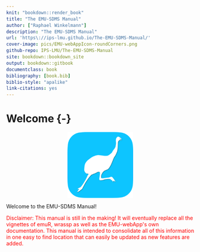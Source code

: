 ```yaml
--- 
knit: "bookdown::render_book"
title: "The EMU-SDMS Manual"
author: ["Raphael Winkelmann"]
description: "The EMU-SDMS Manual"
url: 'https\://ips-lmu.github.io/The-EMU-SDMS-Manual/'
cover-image: pics/EMU-webAppIcon-roundCorners.png
github-repo: IPS-LMU/The-EMU-SDMS-Manual
site: bookdown::bookdown_site
output: bookdown::gitbook
documentclass: book
bibliography: [book.bib]
biblio-style: "apalike"
link-citations: yes
---
```


# Welcome {-}


<img src="pics/EMU-webAppIcon-roundCorners.png" width="35%" style="display: block; margin: auto;" />

Welcome to the EMU-SDMS Manual! 

<span style="color:red"> Disclaimer: This manual is still in the making! It will eventually replace all the vignettes of emuR, wrassp as well as the EMU-webApp's own documentation. This manual is intended to consolidate all of this information in one easy to find location that can easily be updated as new features are added.</span>



